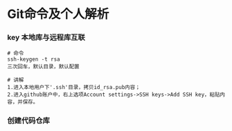 Git命令及个人解析
=================

### key 本地库与远程库互联

	# 命令
	ssh-keygen -t rsa
	三次回车，默认目录，默认配置

	# 讲解
	1.进入本地用户下'.ssh'目录，拷贝id_rsa.pub内容；
	2.进入github账户中，右上选项Account settings->SSH keys->Add SSH key，粘贴内容，并保存。

### 创建代码仓库
